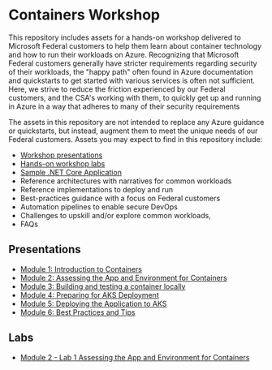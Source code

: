 # Containers Workshop

This repository includes assets for a hands-on workshop delivered to Microsoft Federal customers to help them learn about container technology and how to run their workloads on Azure. Recognizing that Microsoft Federal customers generally have stricter requirements regarding security of their workloads, the "happy path" often found in Azure documentation and quickstarts to get started with various services is often not sufficient. Here, we strive to reduce the friction experienced by our Federal customers, and the CSA's working with them, to quickly get up and running in Azure in a way that adheres to many of their security requirements

The assets in this repository are not intended to replace any Azure guidance or quickstarts, but instead, augment them to meet the unique needs of our Federal customers. Assets you may expect to find in this repository include:

* [Workshop presentations](https://github.com/loublick-ms/containers-workshop/tree/main/Presentations)
* [Hands-on workshop labs](https://github.com/loublick-ms/containers-workshop/tree/main/Labs)
* [Sample .NET Core Application](https://github.com/loublick-ms/containers-workshop/tree/main/App)
* Reference architectures with narratives for common workloads
* Reference implementations to deploy and run
* Best-practices guidance with a focus on Federal customers
* Automation pipelines to enable secure DevOps
* Challenges to upskill and/or explore common workloads,
* FAQs

## Presentations

* [Module 1: Introduction to Containers](https://github.com/loublick-ms/containers-workshop/tree/main/Presentations)
* [Module 2: Assessing the App and Environment for Containers](https://github.com/loublick-ms/containers-workshop/tree/main/Presentations)
* [Module 3: Building and testing a container locally](https://github.com/loublick-ms/containers-workshop/tree/main/Presentations)
* [Module 4: Preparing for AKS Deployment](https://github.com/loublick-ms/containers-workshop/tree/main/Presentations)
* [Module 5: Deploying the Application to AKS](https://github.com/loublick-ms/containers-workshop/tree/main/Presentations)
* [Module 6: Best Practices and Tips](https://github.com/loublick-ms/containers-workshop/tree/main/Presentations)

## Labs

* [Module 2 - Lab 1 Assessing the App and Environment for Containers](https://github.com/loublick-ms/containers-workshop/tree/main/Labs/Module%202%20-%20Lab%201%20Assessing%20the%20App%20and%20Environment%20for%20Containers.md)


